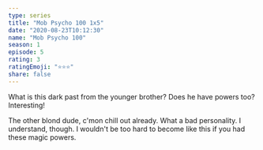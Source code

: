 ```yaml
---
type: series
title: "Mob Psycho 100 1x5"
date: "2020-08-23T10:12:30"
name: "Mob Psycho 100"
season: 1
episode: 5
rating: 3
ratingEmoji: "⭐️⭐️⭐️"
share: false
---
```


What is this dark past from the younger brother? Does he have powers too? Interesting!

The other blond dude, c'mon chill out already. What a bad personality. I understand, though. I wouldn't be too hard to become like this if you had these magic powers.
